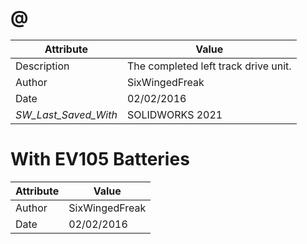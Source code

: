 # @
| Attribute | Value |
| ---  | ---     |
| Description | The completed left track drive unit. |
| Author | SixWingedFreak |
| Date | 02/02/2016 |
| _SW_Last_Saved_With_ | SOLIDWORKS 2021 |
# With EV105 Batteries
| Attribute | Value |
| ---  | ---     |
| Author | SixWingedFreak |
| Date | 02/02/2016 |
